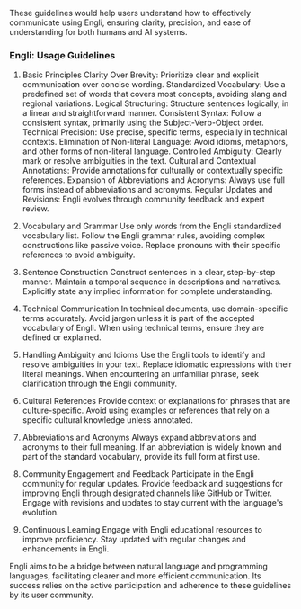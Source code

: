 These guidelines would help users understand how to effectively communicate using Engli, ensuring clarity, precision, and ease of understanding for both humans and AI systems.

### Engli: Usage Guidelines

1. Basic Principles
Clarity Over Brevity: Prioritize clear and explicit communication over concise wording.
Standardized Vocabulary: Use a predefined set of words that covers most concepts, avoiding slang and regional variations.
Logical Structuring: Structure sentences logically, in a linear and straightforward manner.
Consistent Syntax: Follow a consistent syntax, primarily using the Subject-Verb-Object order.
Technical Precision: Use precise, specific terms, especially in technical contexts.
Elimination of Non-literal Language: Avoid idioms, metaphors, and other forms of non-literal language.
Controlled Ambiguity: Clearly mark or resolve ambiguities in the text.
Cultural and Contextual Annotations: Provide annotations for culturally or contextually specific references.
Expansion of Abbreviations and Acronyms: Always use full forms instead of abbreviations and acronyms.
Regular Updates and Revisions: Engli evolves through community feedback and expert review.

2. Vocabulary and Grammar
Use only words from the Engli standardized vocabulary list.
Follow the Engli grammar rules, avoiding complex constructions like passive voice.
Replace pronouns with their specific references to avoid ambiguity.

3. Sentence Construction
Construct sentences in a clear, step-by-step manner.
Maintain a temporal sequence in descriptions and narratives.
Explicitly state any implied information for complete understanding.

4. Technical Communication
In technical documents, use domain-specific terms accurately.
Avoid jargon unless it is part of the accepted vocabulary of Engli.
When using technical terms, ensure they are defined or explained.

5. Handling Ambiguity and Idioms
Use the Engli tools to identify and resolve ambiguities in your text.
Replace idiomatic expressions with their literal meanings.
When encountering an unfamiliar phrase, seek clarification through the Engli community.

6. Cultural References
Provide context or explanations for phrases that are culture-specific.
Avoid using examples or references that rely on a specific cultural knowledge unless annotated.

7. Abbreviations and Acronyms
Always expand abbreviations and acronyms to their full meaning.
If an abbreviation is widely known and part of the standard vocabulary, provide its full form at first use.

8. Community Engagement and Feedback
Participate in the Engli community for regular updates.
Provide feedback and suggestions for improving Engli through designated channels like GitHub or Twitter.
Engage with revisions and updates to stay current with the language's evolution.

9. Continuous Learning
Engage with Engli educational resources to improve proficiency.
Stay updated with regular changes and enhancements in Engli.


Engli aims to be a bridge between natural language and programming languages, facilitating clearer and more efficient communication. Its success relies on the active participation and adherence to these guidelines by its user community.

